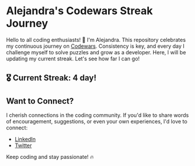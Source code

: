 # Alejandra's Codewars Streak Journey

Hello to all coding enthusiasts! 🚀 I'm Alejandra. This repository celebrates my continuous journey on [Codewars](https://www.codewars.com). Consistency is key, and every day I challenge myself to solve puzzles and grow as a developer. Here, I will be updating my current streak. Let's see how far I can go!

## 🎖️ Current Streak: 4 day!

## Want to Connect?

I cherish connections in the coding community. If you'd like to share words of encouragement, suggestions, or even your own experiences, I'd love to connect:

- [LinkedIn](https://www.linkedin.com/in/alejandralondono/)
- [Twitter](https://twitter.com/alejandralondev)

Keep coding and stay passionate! 🔥
